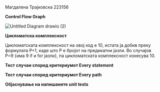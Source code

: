 Магдалена Трајковска 223156

**Control Flow Graph**


![Untitled Diagram drawio (2)](https://github.com/magdalenatrajkovska/SI_2024_lab2_223156/assets/139167699/4c52a532-0a11-449b-82f4-71368c4a1031)



**Цикломатска комплексност**

Цикломатската комплексност на овој код е 10, истата ја добив преку формулата P+1, каде што P е бројот на предикатни јазли. Во случајoв P=9 {има 9 if и for јазли}, па цикломатската комплексност изнесува 10.

**Тест случаи според критериумот Every statement**

**Тест случаи според критериумот Every path**

**Објаснување на напишаните unit tests**
